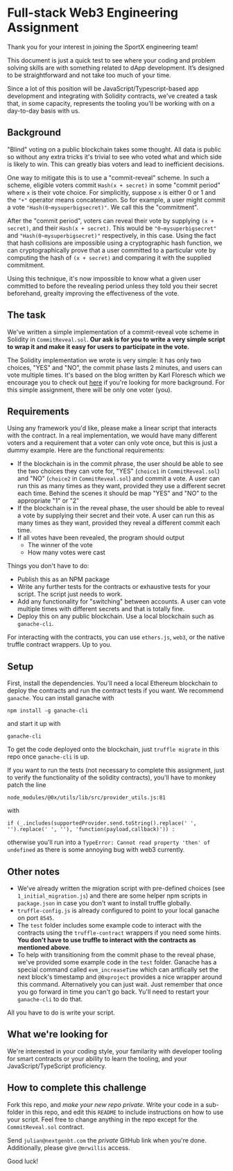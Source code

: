 # Full-stack Web3 Engineering Assignment

Thank you for your interest in joining the SportX engineering team!

This document is just a quick test to see where your coding and problem solving skills are with something related to dApp development. It’s designed to be straightforward and not take too much of your time.

Since a lot of this position will be JavaScript/Typescript-based app development and integrating with Solidity contracts, we've created a task that, in some capacity, represents the tooling you'll be working with on a day-to-day basis with us.

## Background

"Blind" voting on a public blockchain takes some thought. All data is public so without any extra tricks it's trivial to see who voted what and which side is likely to win. This can greatly bias voters and lead to inefficient decisions.

One way to mitigate this is to use a "commit-reveal" scheme. In such a scheme, eligible voters commit `Hash(x + secret)` in some "commit period" where `x` is their vote choice. For simplicitly, suppose `x` is either 0 or 1 and the `"+"` operator means concatenation. So for example, a user might commit a vote `"Hash(0~mysuperbigsecret)"`. We call this the "commitment".

After the "commit period", voters can reveal their vote by supplying `(x + secret)`, and their `Hash(x + secret)`. This would be `"0~mysuperbigsecret"` and `"Hash(0~mysuperbigsecret)"` respectively, in this case. Using the fact that hash collisions are impossible using a cryptographic hash function, we can cryptographically prove that a user committed to a particular vote by computing the hash of `(x + secret)` and comparing it with the supplied commitment.

Using this technique, it's now impossible to know what a given user committed to before the revealing period unless they told you their secret beforehand, grealty improving the effectiveness of the vote.

## The task

We've written a simple implementation of a commit-reveal vote scheme in Solidity in `CommitReveal.sol`. **Our ask is for you to write a very simple script to wrap it and make it easy for users to participate in the vote.**

The Solidity implementation we wrote is very simple: it has only two choices, "YES" and "NO", the commit phase lasts 2 minutes, and users can vote multiple times. It's based on the blog written by Karl Floresch which we encourage you to check out [here](https://karl.tech/learning-solidity-part-2-voting/) if you're looking for more background. For this simple assignment, there will be only one voter (you).

## Requirements

Using any framework you'd like, please make a linear script that interacts with the contract. In a real implementation, we would have many different voters and a requirement that a voter can only vote once, but this is just a dummy example. Here are the functional requirements:

- If the blockchain is in the commit phrase, the user should be able to see the two choices they can vote for, "YES" (`choice1` in `CommitReveal.sol`) and "NO" (`choice2` in `CommitReveal.sol`) and commit a vote. A user can run this as many times as they want, provided they use a different secret each time. Behind the scenes it should be map "YES" and "NO" to the appropriate "1" or "2"
- If the blockchain is in the reveal phase, the user should be able to reveal a vote by supplying their secret and their vote. A user can run this as many times as they want, provided they reveal a different commit each time.
- If all votes have been revealed, the program should output
  - The winner of the vote
  - How many votes were cast

Things you don't have to do:

- Publish this as an NPM package
- Write any further tests for the contracts or exhaustive tests for your script. The script just needs to work.
- Add any functionality for "switching" between accounts. A user can vote multiple times with different secrets and that is totally fine.
- Deploy this on any public blockchain. Use a local blockchain such as `ganache-cli`.

For interacting with the contracts, you can use `ethers.js`, `web3`, or the native truffle contract wrappers. Up to you.

## Setup

First, install the dependencies. You'll need a local Ethereum blockchain to deploy the contracts and run the contract tests if you want. We recommend `ganache`. You can install ganache with

`npm install -g ganache-cli`

and start it up with

`ganache-cli`

To get the code deployed onto the blockchain, just `truffle migrate` in this repo once `ganache-cli` is up.

If you want to run the tests (not necessary to complete this assignment, just to verify the functionality of the solidity contracts), you'll have to monkey patch the line

`node_modules/@0x/utils/lib/src/provider_utils.js:81`

with

`if (_.includes(supportedProvider.send.toString().replace(' ', '').replace(' ', ''), 'function(payload,callback)')) :`

otherwise you'll run into a `TypeError: Cannot read property 'then' of undefined` as there is some annoying bug with web3 currently.

## Other notes

- We've already written the migration script with pre-defined choices (see `1_initial_migration.js`) and there are some helper npm scripts in `package.json` in case you don't want to install truffle globally.
- `truffle-config.js` is already configured to point to your local ganache on port `8545`.
- The `test` folder includes some example code to interact with the contracts using the `truffle-contract` wrappers if you need some hints. **You don't have to use truffle to interact with the contracts as mentioned above**.
- To help with transitioning from the commit phase to the reveal phase, we've provided some example code in the `test` folder. Ganache has a special command called `evm_increaseTime` which can artifically set the next block's timestamp and `@0xproject` provides a nice wrapper around this command. Alternatively you can just wait. Just remember that once you go forward in time you can't go back. Yu'll need to restart your `ganache-cli` to do that.

All you have to do is write your script.

## What we're looking for

We're interested in your coding style, your familarity with developer tooling for smart contracts or your ability to learn the tooling, and your JavaScript/TypeScript proficiency.

## How to complete this challenge

Fork this repo, and _make your new repo private_. Write your code in a sub-folder in this repo, and edit this `README` to include instructions on how to use your script. Feel free to change anything in the repo except for the `CommitReveal.sol` contract.

Send `julian@nextgenbt.com` the _private_ GitHub link when you're done. Additionally, please give `@mrwillis` access.

Good luck!

